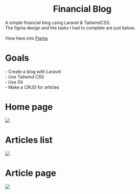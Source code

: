 <div align='center'><h1>Financial Blog</h1>
</div>

A simple financial blog using Laravel &amp; TailwindCSS.
<br/>
The figma design and the tasks I had to complete are just below.
<br/>
<br/>
View here into <a href="https://www.figma.com/file/Ht0DMd9M95A1V355tuFSVp/Financial-Blog?type=design&mode=design&t=Fn288fH1hVxYrZSL-1" target="_blank">Figma</a>
<br/>
<div align='left'><h1>Goals</h1>
</div>
- Create a blog with Laravel
<br/>
- Use Tailwind CSS
<br/>
- Use Git
<br/>
- Make a CRUD for articles
<br/>

<div align='left'><h1>Home page</h1>
</div>
<img src="https://github.com/CN-Works/Financial-Blog/assets/92865037/00d5894c-7d0a-46a9-aaa9-7ffd1f386e67"/>

<div align='left'><h1>Articles list</h1>
</div>
<img src="https://github.com/CN-Works/Financial-Blog/assets/92865037/cbd5044a-b5a5-4814-9009-06f37ca78b7f"/>

<div align='left'><h1>Article page</h1>
</div>
<img src="https://github.com/CN-Works/Financial-Blog/assets/92865037/bb473df6-04a4-4db0-9c5c-f50a84522862"/>

